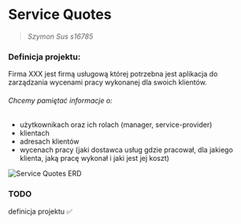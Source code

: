 # Service Quotes 
>*Szymon Sus s16785*

### Definicja projektu:
Firma XXX jest firmą usługową której potrzebna jest aplikacja do zarządzania wycenami pracy wykonanej dla swoich klientów.

###### Chcemy pamiętać informacje o:
- użytkownikach oraz ich rolach (manager, service-provider)
- klientach
- adresach klientów 
- wycenach pracy (jaki dostawca usług gdzie pracował, dla jakiego klienta, jaką pracę wykonał i jaki jest jej koszt)

![Service Quotes ERD](https://user-images.githubusercontent.com/20664868/97700789-af23fb00-1aac-11eb-9664-0b3df6202530.png)

### TODO 
definicja projektu ✅  
